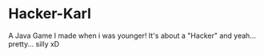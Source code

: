 # Hacker-Karl
A Java Game I made when i was younger!
It's about a "Hacker" and yeah... pretty... silly xD
